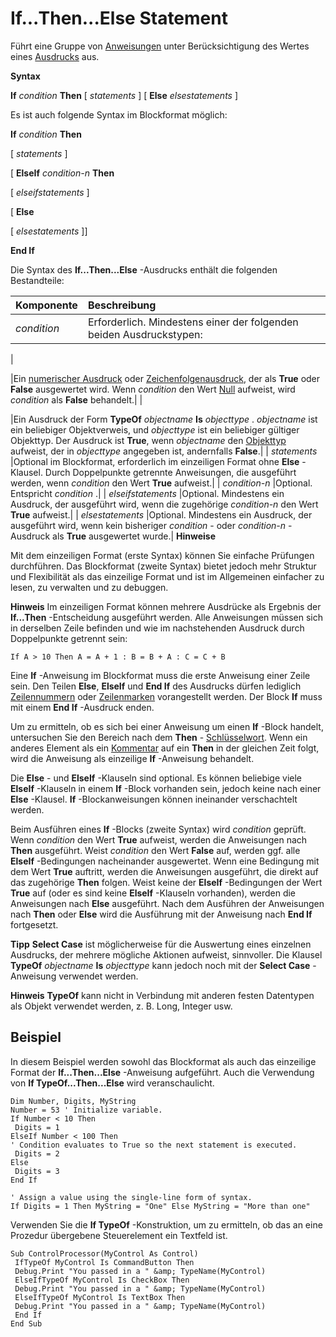 
# If...Then...Else Statement

Führt eine Gruppe von  [Anweisungen](b8bdf64f-5920-1ae9-16d0-b26d09524a30.md) unter Berücksichtigung des Wertes eines [Ausdrucks](b8bdf64f-5920-1ae9-16d0-b26d09524a30.md) aus.
 

 **Syntax**
 

 **If** *condition*  **Then** [ *statements*  ] [ **Else** *elsestatements*  ]
 

Es ist auch folgende Syntax im Blockformat möglich:
 
 **If** *condition*  **Then**
 
[ *statements*  ]
 
[ **ElseIf** *condition-n*  **Then**
 
[ *elseifstatements*  ]
 
[ **Else**
 
[ *elsestatements*  ]]
 
 **End If**
 
Die Syntax des  **If...Then...Else** -Ausdrucks enthält die folgenden Bestandteile:
 


|**Komponente**|**Beschreibung**|
|:-----|:-----|
| *condition* |Erforderlich. Mindestens einer der folgenden beiden Ausdruckstypen:|
|
 
|Ein  [numerischer Ausdruck](b8bdf64f-5920-1ae9-16d0-b26d09524a30.md) oder [Zeichenfolgenausdruck](b8bdf64f-5920-1ae9-16d0-b26d09524a30.md), der als  **True** oder **False** ausgewertet wird. Wenn *condition*  den Wert [Null](b8bdf64f-5920-1ae9-16d0-b26d09524a30.md) aufweist, wird *condition*  als **False** behandelt.|
|
 
|Ein Ausdruck der Form  **TypeOf** *objectname*  **Is** *objecttype*  . *objectname*  ist ein beliebiger Objektverweis, und *objecttype*  ist ein beliebiger gültiger Objekttyp. Der Ausdruck ist **True**, wenn *objectname*  den [Objekttyp](b8bdf64f-5920-1ae9-16d0-b26d09524a30.md) aufweist, der in *objecttype*  angegeben ist, andernfalls **False**.|
| *statements* |Optional im Blockformat, erforderlich im einzeiligen Format ohne  **Else** -Klausel. Durch Doppelpunkte getrennte Anweisungen, die ausgeführt werden, wenn *condition*  den Wert **True** aufweist.|
| *condition-n* |Optional. Entspricht  *condition*  .|
| *elseifstatements* |Optional. Mindestens ein Ausdruck, der ausgeführt wird, wenn die zugehörige  *condition-n*  den Wert **True** aufweist.|
| *elsestatements* |Optional. Mindestens ein Ausdruck, der ausgeführt wird, wenn kein bisheriger  *condition*  - oder *condition-n*  -Ausdruck als **True** ausgewertet wurde.|
 **Hinweise**
 
Mit dem einzeiligen Format (erste Syntax) können Sie einfache Prüfungen durchführen. Das Blockformat (zweite Syntax) bietet jedoch mehr Struktur und Flexibilität als das einzeilige Format und ist im Allgemeinen einfacher zu lesen, zu verwalten und zu debuggen.
 

 **Hinweis**  Im einzeiligen Format können mehrere Ausdrücke als Ergebnis der  **If...Then** -Entscheidung ausgeführt werden. Alle Anweisungen müssen sich in derselben Zeile befinden und wie im nachstehenden Ausdruck durch Doppelpunkte getrennt sein:
 




```
If A > 10 Then A = A + 1 : B = B + A : C = C + B 

```

Eine  **If** -Anweisung im Blockformat muss die erste Anweisung einer Zeile sein. Den Teilen **Else**, **ElseIf** und **End If** des Ausdrucks dürfen lediglich [Zeilennummern](b8bdf64f-5920-1ae9-16d0-b26d09524a30.md) oder [Zeilenmarken](b8bdf64f-5920-1ae9-16d0-b26d09524a30.md) vorangestellt werden. Der Block **If** muss mit einem **End If** -Ausdruck enden.
 
Um zu ermitteln, ob es sich bei einer Anweisung um einen  **If** -Block handelt, untersuchen Sie den Bereich nach dem **Then** - [Schlüsselwort](b8bdf64f-5920-1ae9-16d0-b26d09524a30.md). Wenn ein anderes Element als ein  [Kommentar](b8bdf64f-5920-1ae9-16d0-b26d09524a30.md) auf ein **Then** in der gleichen Zeit folgt, wird die Anweisung als einzeilige **If** -Anweisung behandelt.
 
Die  **Else** - und **ElseIf** -Klauseln sind optional. Es können beliebige viele **ElseIf** -Klauseln in einem **If** -Block vorhanden sein, jedoch keine nach einer **Else** -Klausel. **If** -Blockanweisungen können ineinander verschachtelt werden.
 
Beim Ausführen eines  **If** -Blocks (zweite Syntax) wird *condition*  geprüft. Wenn *condition*  den Wert **True** aufweist, werden die Anweisungen nach **Then** ausgeführt. Weist *condition*  den Wert **False** auf, werden ggf. alle **ElseIf** -Bedingungen nacheinander ausgewertet. Wenn eine Bedingung mit dem Wert **True** auftritt, werden die Anweisungen ausgeführt, die direkt auf das zugehörige **Then** folgen. Weist keine der **ElseIf** -Bedingungen der Wert **True** auf (oder es sind keine **ElseIf** -Klauseln vorhanden), werden die Anweisungen nach **Else** ausgeführt. Nach dem Ausführen der Anweisungen nach **Then** oder **Else** wird die Ausführung mit der Anweisung nach **End If** fortgesetzt.
 
 **Tipp** **Select Case** ist möglicherweise für die Auswertung eines einzelnen Ausdrucks, der mehrere mögliche Aktionen aufweist, sinnvoller. Die Klausel **TypeOf** *objectname*  **Is** *objecttype*  kann jedoch noch mit der **Select Case** -Anweisung verwendet werden.
 

 **Hinweis**   **TypeOf** kann nicht in Verbindung mit anderen festen Datentypen als Objekt verwendet werden, z. B. Long, Integer usw.
 


## Beispiel

In diesem Beispiel werden sowohl das Blockformat als auch das einzeilige Format der  **If...Then...Else** -Anweisung aufgeführt. Auch die Verwendung von **If TypeOf...Then...Else** wird veranschaulicht.
 

 

```
Dim Number, Digits, MyString 
Number = 53 ' Initialize variable. 
If Number < 10 Then 
 Digits = 1 
ElseIf Number < 100 Then 
' Condition evaluates to True so the next statement is executed. 
 Digits = 2 
Else 
 Digits = 3 
End If 
 
' Assign a value using the single-line form of syntax. 
If Digits = 1 Then MyString = "One" Else MyString = "More than one" 

```

Verwenden Sie die  **If TypeOf** -Konstruktion, um zu ermitteln, ob das an eine Prozedur übergebene Steuerelement ein Textfeld ist.
 

 



```
Sub ControlProcessor(MyControl As Control) 
 IfTypeOf MyControl Is CommandButton Then 
 Debug.Print "You passed in a " &amp; TypeName(MyControl) 
 ElseIfTypeOf MyControl Is CheckBox Then 
 Debug.Print "You passed in a " &amp; TypeName(MyControl) 
 ElseIfTypeOf MyControl Is TextBox Then 
 Debug.Print "You passed in a " &amp; TypeName(MyControl) 
 End If 
End Sub 

```

